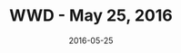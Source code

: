 ---
title: WWD - May 25, 2016
date: 2016-05-25
summary_markdown: >
  Assael launches The Bespoke Collection at the Couture Show in Las Vegas. WWD covers the Bespoke story and the history of Assael. ​​
featured_image: /uploads/2016-05-25.jpg
---